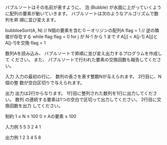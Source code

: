 バブルソートはその名前が表すように、 泡 (Bubble) が水面に上がっていくよう に配列の要素が動いていきます。 バブルソートは次のようなアルゴリズムで数列を昇 順に並び変えます。

bubbloeSort(A, N)  // N個の要素を含む０ーオリジンの配列A
    flag = 1       // 逆の隣接が存在する
    while flag
        flag = 0
        for j が N-1 から 1 まで
            if A[j] < A[j-1]
                A[j]とA[j-1]を交換
                flag = 1

数列Aを読み込み、 バブルソートで昇順に並び変え出力するプログラムを作成して ください。 また、 パブルソートで行われた要素の交換回数も報告してください。 

入力 
入力の最初の行に、 数列の長さを表す整数Nが与えられます。 2行目に、N個の整 数が空白区切りで与えられます。 

出力 
出力は2行からなります。 1行目に整列された数列を1行に出力してください。 数列 の連続する要素は1つの空白で区切って出力してください。 2行目に交換回数を出力 してください。 

制約 
1 ≤ N ≤ 100 
0 ≤ Aの要素 ≤ 100

入力例
5
5 3 2 4 1

出力例
1 2 3 4 5
8